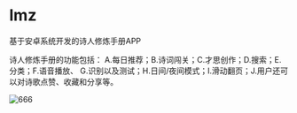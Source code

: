 # lmz
基于安卓系统开发的诗人修炼手册APP

诗人修炼手册的功能包括：
A.每日推荐；B.诗词闯关；C.才思创作；D.搜索；E.分类；F.语音播放、
G.识别以及测试；H.日间/夜间模式；I.滑动翻页；J.用户还可以对诗歌点赞、收藏和分享等。

![666](https://dss0.bdstatic.com/6Ox1bjeh1BF3odCf/it/u=1156732675,2527576840&fm=85&app=92&f=GIF?w=121&h=75&s=E3B70B647E94DE13CF18F4D40300C0A9)

